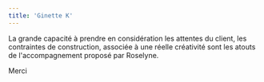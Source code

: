 ```yaml
---
title: 'Ginette K'
---
```


La grande capacité à prendre en considération les attentes du client, les contraintes de construction, associée à une réelle créativité sont les atouts de l'accompagnement proposé par Roselyne. 

Merci